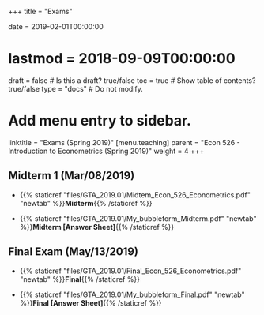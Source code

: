 +++
title = "Exams"

date = 2019-02-01T00:00:00
# lastmod = 2018-09-09T00:00:00

draft = false  # Is this a draft? true/false
toc = true  # Show table of contents? true/false
type = "docs"  # Do not modify.

# Add menu entry to sidebar.
linktitle = "Exams (Spring 2019)"
[menu.teaching]
  parent = "Econ 526 - Introduction to Econometrics (Spring 2019)"
  weight = 4
+++

## Midterm 1 (Mar/08/2019)

* {{% staticref "files/GTA_2019.01/Midtem_Econ_526_Econometrics.pdf" "newtab" %}}**Midterm**{{% /staticref %}}

* {{% staticref "files/GTA_2019.01/My_bubbleform_Midterm.pdf" "newtab" %}}**Midterm [Answer Sheet]**{{% /staticref %}}

## Final Exam (May/13/2019)

* {{% staticref "files/GTA_2019.01/Final_Econ_526_Econometrics.pdf" "newtab" %}}**Final**{{% /staticref %}}

* {{% staticref "files/GTA_2019.01/My_bubbleform_Final.pdf" "newtab" %}}**Final [Answer Sheet]**{{% /staticref %}}